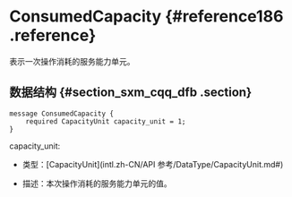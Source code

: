 # ConsumedCapacity {#reference186 .reference}

表示一次操作消耗的服务能力单元。

## 数据结构 {#section_sxm_cqq_dfb .section}

```language-xml
message ConsumedCapacity {
    required CapacityUnit capacity_unit = 1;
}

```

capacity\_unit:

-   类型：[CapacityUnit](intl.zh-CN/API 参考/DataType/CapacityUnit.md#) 

-   描述：本次操作消耗的服务能力单元的值。


